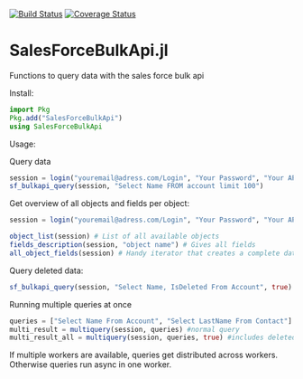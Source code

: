 [![Build Status](https://travis-ci.org/GregorMatheis/SalesForceBulkApi.jl.svg?branch=master)](https://travis-ci.org/GregorMatheis/SalesForceBulkApi.jl)
[![Coverage Status](https://coveralls.io/repos/github/GregorMatheis/SalesForceBulkApi.jl/badge.svg?branch=master)](https://coveralls.io/github/GregorMatheis/SalesForceBulkApi.jl?branch=master)

# SalesForceBulkApi.jl
Functions to query data with the sales force bulk api

Install:

```julia
import Pkg
Pkg.add("SalesForceBulkApi")
using SalesForceBulkApi
```

Usage:

Query data
```julia
session = login("youremail@adress.com/Login", "Your Password", "Your API Version (e.g. 45.0)")
sf_bulkapi_query(session, "Select Name FROM account limit 100")
```

Get overview of all objects and fields per object:

```julia
session = login("youremail@adress.com/Login", "Your Password", "Your API Version (e.g. 45.0)")

object_list(session) # List of all available objects
fields_description(session, "object name") # Gives all fields 
all_object_fields(session) # Handy iterator that creates a complete dataframe with all objects and fields. Runs a couple of seconds
```
Query deleted data:
```julia
sf_bulkapi_query(session, "Select Name, IsDeleted From Account", true) 
```

Running multiple queries at once
```julia
queries = ["Select Name From Account", "Select LastName From Contact"]
multi_result = multiquery(session, queries) #normal query
multi_result_all = multiquery(session, queries, true) #includes deleted objects
```
If multiple workers are available, queries get distributed across workers. Otherwise queries run async in one worker.

